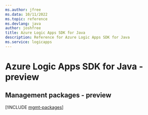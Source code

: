```yaml
---
ms.author: jfree
ms.data: 10/11/2022
ms.topic: reference
ms.devlang: java
author: joshfree
title: Azure Logic Apps SDK for Java
description: Reference for Azure Logic Apps SDK for Java
ms.service: logicapps
---
```

# Azure Logic Apps SDK for Java - preview

## Management packages - preview
[!INCLUDE [mgmt-packages](logic-apps-mgmt-index.md)]